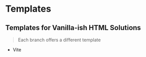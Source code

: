 # Templates

## Templates for Vanilla-ish HTML Solutions

> Each branch offers a different template

* Vite

